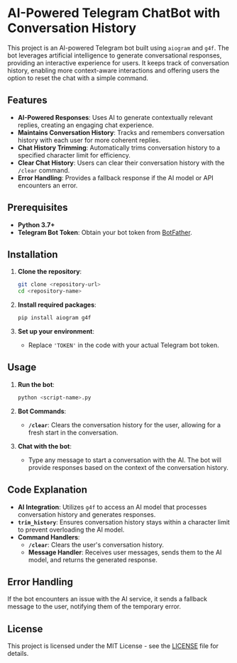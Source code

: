# AI-Powered Telegram ChatBot with Conversation History

This project is an AI-powered Telegram bot built using `aiogram` and `g4f`. The bot leverages artificial intelligence to generate conversational responses, providing an interactive experience for users. It keeps track of conversation history, enabling more context-aware interactions and offering users the option to reset the chat with a simple command.

## Features

- **AI-Powered Responses**: Uses AI to generate contextually relevant replies, creating an engaging chat experience.
- **Maintains Conversation History**: Tracks and remembers conversation history with each user for more coherent replies.
- **Chat History Trimming**: Automatically trims conversation history to a specified character limit for efficiency.
- **Clear Chat History**: Users can clear their conversation history with the `/clear` command.
- **Error Handling**: Provides a fallback response if the AI model or API encounters an error.

## Prerequisites

- **Python 3.7+**
- **Telegram Bot Token**: Obtain your bot token from [BotFather](https://core.telegram.org/bots#botfather).

## Installation

1. **Clone the repository**:
    ```bash
    git clone <repository-url>
    cd <repository-name>
    ```

2. **Install required packages**:
    ```bash
    pip install aiogram g4f
    ```

3. **Set up your environment**:
    - Replace `'TOKEN'` in the code with your actual Telegram bot token.

## Usage

1. **Run the bot**:
    ```bash
    python <script-name>.py
    ```

2. **Bot Commands**:
    - **`/clear`**: Clears the conversation history for the user, allowing for a fresh start in the conversation.

3. **Chat with the bot**:
    - Type any message to start a conversation with the AI. The bot will provide responses based on the context of the conversation history.

## Code Explanation

- **AI Integration**: Utilizes `g4f` to access an AI model that processes conversation history and generates responses.
- **`trim_history`**: Ensures conversation history stays within a character limit to prevent overloading the AI model.
- **Command Handlers**:
  - **`/clear`**: Clears the user's conversation history.
  - **Message Handler**: Receives user messages, sends them to the AI model, and returns the generated response.

## Error Handling

If the bot encounters an issue with the AI service, it sends a fallback message to the user, notifying them of the temporary error.

## License

This project is licensed under the MIT License - see the [LICENSE](LICENSE) file for details.
